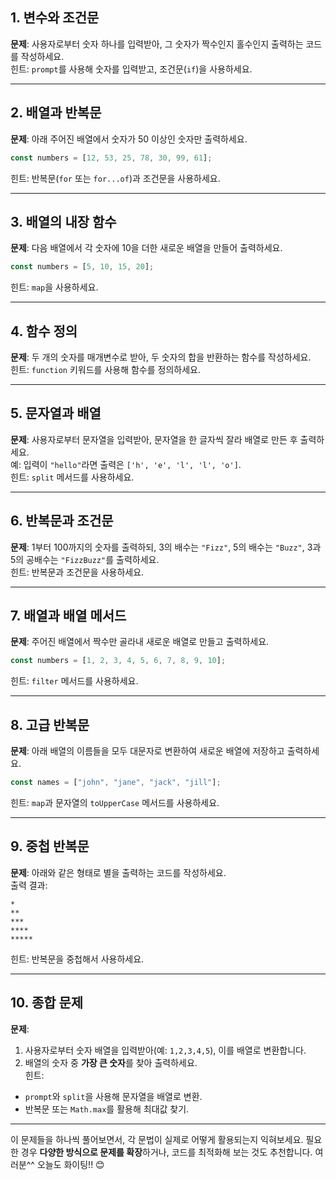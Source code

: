 ## **1. 변수와 조건문**

**문제**: 사용자로부터 숫자 하나를 입력받아, 그 숫자가 짝수인지 홀수인지 출력하는 코드를 작성하세요.  
힌트: `prompt`를 사용해 숫자를 입력받고, 조건문(`if`)을 사용하세요.

---

## **2. 배열과 반복문**

**문제**: 아래 주어진 배열에서 숫자가 50 이상인 숫자만 출력하세요.

```javascript
const numbers = [12, 53, 25, 78, 30, 99, 61];
```

힌트: 반복문(`for` 또는 `for...of`)과 조건문을 사용하세요.

---

## **3. 배열의 내장 함수**

**문제**: 다음 배열에서 각 숫자에 10을 더한 새로운 배열을 만들어 출력하세요.

```javascript
const numbers = [5, 10, 15, 20];
```

힌트: `map`을 사용하세요.

---

## **4. 함수 정의**

**문제**: 두 개의 숫자를 매개변수로 받아, 두 숫자의 합을 반환하는 함수를 작성하세요.  
힌트: `function` 키워드를 사용해 함수를 정의하세요.

---

## **5. 문자열과 배열**

**문제**: 사용자로부터 문자열을 입력받아, 문자열을 한 글자씩 잘라 배열로 만든 후 출력하세요.  
예: 입력이 `"hello"`라면 출력은 `['h', 'e', 'l', 'l', 'o']`.  
힌트: `split` 메서드를 사용하세요.

---

## **6. 반복문과 조건문**

**문제**: 1부터 100까지의 숫자를 출력하되, 3의 배수는 `"Fizz"`, 5의 배수는 `"Buzz"`, 3과 5의 공배수는 `"FizzBuzz"`를 출력하세요.  
힌트: 반복문과 조건문을 사용하세요.

---

## **7. 배열과 배열 메서드**

**문제**: 주어진 배열에서 짝수만 골라내 새로운 배열로 만들고 출력하세요.

```javascript
const numbers = [1, 2, 3, 4, 5, 6, 7, 8, 9, 10];
```

힌트: `filter` 메서드를 사용하세요.

---

## **8. 고급 반복문**

**문제**: 아래 배열의 이름들을 모두 대문자로 변환하여 새로운 배열에 저장하고 출력하세요.

```javascript
const names = ["john", "jane", "jack", "jill"];
```

힌트: `map`과 문자열의 `toUpperCase` 메서드를 사용하세요.

---

## **9. 중첩 반복문**

**문제**: 아래와 같은 형태로 별을 출력하는 코드를 작성하세요.  
출력 결과:

```
*
**
***
****
*****
```

힌트: 반복문을 중첩해서 사용하세요.

---

## **10. 종합 문제**

**문제**:

1. 사용자로부터 숫자 배열을 입력받아(예: `1,2,3,4,5`), 이를 배열로 변환합니다.
2. 배열의 숫자 중 **가장 큰 숫자**를 찾아 출력하세요.  
   힌트:

- `prompt`와 `split`을 사용해 문자열을 배열로 변환.
- 반복문 또는 `Math.max`를 활용해 최대값 찾기.

---

이 문제들을 하나씩 풀어보면서, 각 문법이 실제로 어떻게 활용되는지 익혀보세요. 필요한 경우 **다양한 방식으로 문제를 확장**하거나, 코드를 최적화해 보는 것도 추천합니다. 여러분^^ 오늘도 화이팅!! 😊
